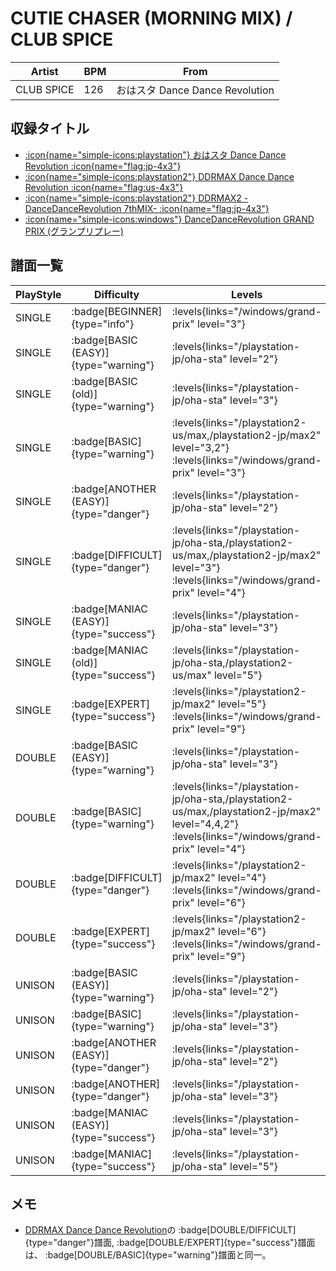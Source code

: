 # CUTIE CHASER (MORNING MIX) / CLUB SPICE

|Artist|BPM|From|
|------|---|----|
|CLUB SPICE|126|おはスタ Dance Dance Revolution|

## 収録タイトル

- [:icon{name="simple-icons:playstation"} おはスタ Dance Dance Revolution :icon{name="flag:jp-4x3"}](/playstation-jp/oha-sta)
- [:icon{name="simple-icons:playstation2"} DDRMAX Dance Dance Revolution :icon{name="flag:us-4x3"}](/playstation2-us/max)
- [:icon{name="simple-icons:playstation2"} DDRMAX2 -DanceDanceRevolution 7thMIX- :icon{name="flag:jp-4x3"}](/playstation2-jp/max2)
- [:icon{name="simple-icons:windows"} DanceDanceRevolution GRAND PRIX (グランプリプレー)](/windows/grand-prix)

## 譜面一覧

|PlayStyle|Difficulty|Levels|Notes|Movie|
|---------|----------|------|-----|-----|
|SINGLE| :badge[BEGINNER]{type="info"}| :levels{links="/windows/grand-prix" level="3"}|73/0||
|SINGLE| :badge[BASIC (EASY)]{type="warning"}| :levels{links="/playstation-jp/oha-sta" level="2"}|89/0||
|SINGLE| :badge[BASIC (old)]{type="warning"}| :levels{links="/playstation-jp/oha-sta" level="3"}|91/0||
|SINGLE| :badge[BASIC]{type="warning"}| :levels{links="/playstation2-us/max,/playstation2-jp/max2" level="3,2"} :levels{links="/windows/grand-prix" level="3"}|91/0||
|SINGLE| :badge[ANOTHER (EASY)]{type="danger"}| :levels{links="/playstation-jp/oha-sta" level="2"}|118/0||
|SINGLE| :badge[DIFFICULT]{type="danger"}| :levels{links="/playstation-jp/oha-sta,/playstation2-us/max,/playstation2-jp/max2" level="3"} :levels{links="/windows/grand-prix" level="4"}|140/0||
|SINGLE| :badge[MANIAC (EASY)]{type="success"}| :levels{links="/playstation-jp/oha-sta" level="3"}|122/0||
|SINGLE| :badge[MANIAC (old)]{type="success"}| :levels{links="/playstation-jp/oha-sta,/playstation2-us/max" level="5"}|151/0||
|SINGLE| :badge[EXPERT]{type="success"}| :levels{links="/playstation2-jp/max2" level="5"} :levels{links="/windows/grand-prix" level="9"}|215/8||
|DOUBLE| :badge[BASIC (EASY)]{type="warning"}| :levels{links="/playstation-jp/oha-sta" level="3"}|84/0||
|DOUBLE| :badge[BASIC]{type="warning"}| :levels{links="/playstation-jp/oha-sta,/playstation2-us/max,/playstation2-jp/max2" level="4,4,2"} :levels{links="/windows/grand-prix" level="4"}|86/0||
|DOUBLE| :badge[DIFFICULT]{type="danger"}| :levels{links="/playstation2-jp/max2" level="4"} :levels{links="/windows/grand-prix" level="6"}|162/0||
|DOUBLE| :badge[EXPERT]{type="success"}| :levels{links="/playstation2-jp/max2" level="6"} :levels{links="/windows/grand-prix" level="9"}|197/5||
|UNISON| :badge[BASIC (EASY)]{type="warning"}| :levels{links="/playstation-jp/oha-sta" level="2"}|||
|UNISON| :badge[BASIC]{type="warning"}| :levels{links="/playstation-jp/oha-sta" level="3"}|||
|UNISON| :badge[ANOTHER (EASY)]{type="danger"}| :levels{links="/playstation-jp/oha-sta" level="2"}|||
|UNISON| :badge[ANOTHER]{type="danger"}| :levels{links="/playstation-jp/oha-sta" level="3"}|||
|UNISON| :badge[MANIAC (EASY)]{type="success"}| :levels{links="/playstation-jp/oha-sta" level="3"}|||
|UNISON| :badge[MANIAC]{type="success"}| :levels{links="/playstation-jp/oha-sta" level="5"}|||

## メモ

- [DDRMAX Dance Dance Revolution](/playstation2-us/max)の :badge[DOUBLE/DIFFICULT]{type="danger"}譜面, :badge[DOUBLE/EXPERT]{type="success"}譜面は、 :badge[DOUBLE/BASIC]{type="warning"}譜面と同一。
